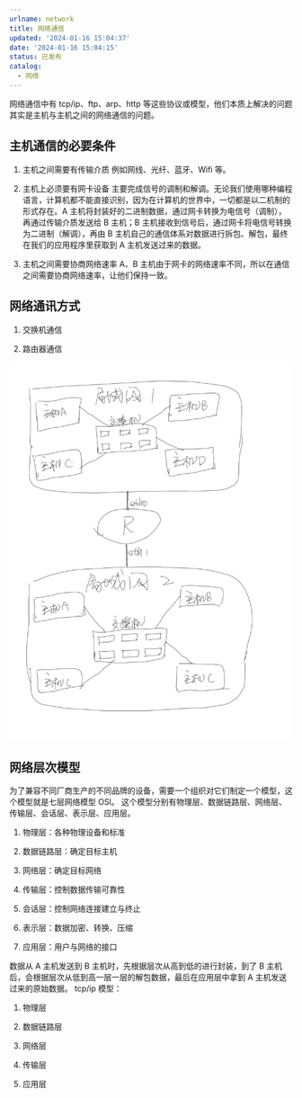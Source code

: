 ```yaml
---
urlname: network
title: 网络通信
updated: '2024-01-16 15:04:37'
date: '2024-01-16 15:04:15'
status: 已发布
catalog:
  - 网络
---
```

网络通信中有 tcp/ip、ftp、arp、http 等这些协议或模型，他们本质上解决的问题其实是主机与主机之间的网络通信的问题。
## 主机通信的必要条件
1. 主机之间需要有传输介质 例如网线、光纤、蓝牙、Wifi 等。

1. 主机上必须要有网卡设备 主要完成信号的调制和解调。无论我们使用哪种编程语言，计算机都不能直接识别，因为在计算机的世界中，一切都是以二机制的形式存在。A 主机将封装好的二进制数据，通过网卡转换为电信号（调制），再通过传输介质发送给 B 主机；B 主机接收到信号后，通过网卡将电信号转换为二进制（解调），再由 B 主机自己的通信体系对数据进行拆包、解包，最终在我们的应用程序里获取到 A 主机发送过来的数据。

1. 主机之间需要协商网络速率 A、B 主机由于网卡的网络速率不同，所以在通信之间需要协商网络速率，让他们保持一致。

## 网络通讯方式
1. 交换机通信

1. 路由器通信

![image.png](/images/401309f5a139d29afb1ceb339e53cc38.png)
## 网络层次模型
为了兼容不同厂商生产的不同品牌的设备，需要一个组织对它们制定一个模型，这个模型就是七层网络模型 OSI。 这个模型分别有物理层、数据链路层、网络层、传输层、会话层、表示层、应用层。
1. 物理层：各种物理设备和标准

1. 数据链路层：确定目标主机

1. 网络层：确定目标网络

1. 传输层：控制数据传输可靠性

1. 会话层：控制网络连接建立与终止

1. 表示层：数据加密、转换、压缩

1. 应用层：用户与网络的接口

数据从 A 主机发送到 B 主机时，先根据层次从高到低的进行封装，到了 B 主机后，会根据层次从低到高一层一层的解包数据，最后在应用层中拿到 A 主机发送过来的原始数据。 tcp/ip 模型：
1. 物理层

1. 数据链路层

1. 网络层

1. 传输层

1. 应用层


